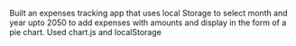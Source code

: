 Built an expenses tracking app that uses local Storage to select month and year upto 2050 to add expenses with amounts and display in the form of a pie chart. Used chart.js and localStorage
